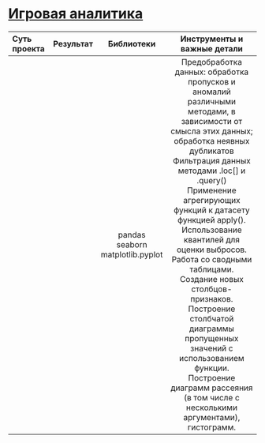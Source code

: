 # [Игровая аналитика](https://github.com/rustyt0aster/practicum/blob/main/5%20проект%20-%20Игровая%20аналитика/Игровая%20аналитика.ipynb)



| Суть проекта | Результат | Библиотеки | Инструменты и важные детали |
| :-- | :-- |:--:|:--:|
|  |  | pandas<br>seaborn<br>matplotlib.pyplot | Предобработка данных: обработка пропусков и аномалий различными методами, в зависимости от смысла этих данных; обработка неявных дубликатов<br>Фильтрация данных методами .loc[] и .query()<br>Применение агрегирующих функций к датасету функцией apply().<br>Использование квантилей для оценки выбросов.<br>Работа со сводными таблицами.<br>Создание новых столбцов-признаков.<br>Построение столбчатой диаграммы пропущенных значений с использованием функции. Построение диаграмм рассеяния (в том числе c несколькими аргументами), гистограмм. |

